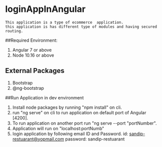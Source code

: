 # loginAppInAngular 
    This application is a type of ecommerce  application.
    this application is has different type of modules and having secured routing.
    

##Required Environment:
1. Angular 7 or above
2. Node 10.16 or above

## External Packages
1. Bootstrap
2. @ng-bootstrap

##Run Application in dev environment
1. Install node packages by running
  "npm install" on cli.
2. run "ng serve" on cli to run application on default port of Angular [4200].
3. To run application on another port 
    run "ng serve --port "portNumber".
4. Application will run on "localhost:portNumb"
5. login application by following email ID and Password.
    id: sandip-restuarant@yopmail.com
    password: sandip-restuarant
